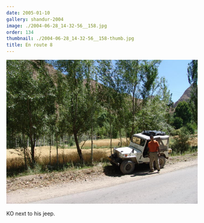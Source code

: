 ```yaml
---
date: 2005-01-10
gallery: shandur-2004
image: ./2004-06-28_14-32-56__158.jpg
order: 134
thumbnail: ./2004-06-28_14-32-56__158-thumb.jpg
title: En route 8
---
```


![En route 8](./2004-06-28_14-32-56__158.jpg)

KO next to his jeep.
